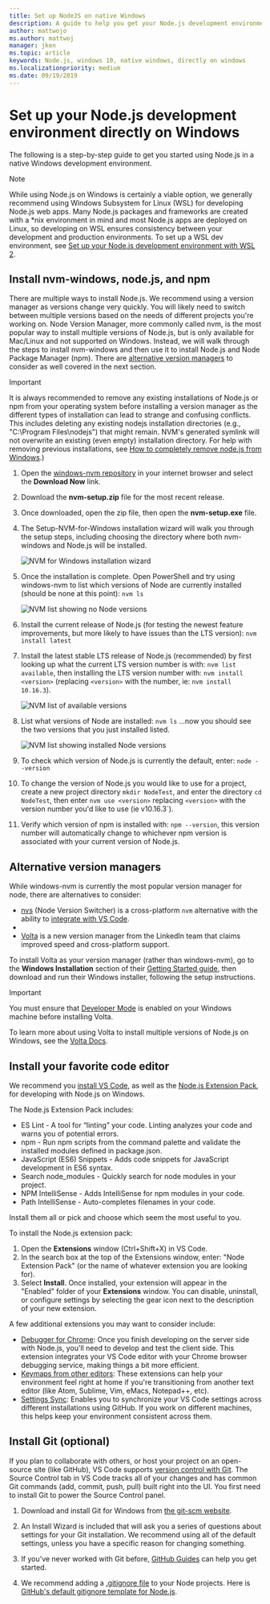 ```yaml
---
title: Set up NodeJS on native Windows
description: A guide to help you get your Node.js development environment set up directly on Windows.
author: mattwojo 
ms.author: mattwoj 
manager: jken
ms.topic: article
keywords: Node.js, windows 10, native windows, directly on windows
ms.localizationpriority: medium
ms.date: 09/19/2019
---
```


# Set up your Node.js development environment directly on Windows

The following is a step-by-step guide to get you started using Node.js in a native Windows development environment.

> [!NOTE]
> While using Node.js on Windows is certainly a viable option, we generally recommend using Windows Subsystem for Linux (WSL) for developing Node.js web apps. Many Node.js packages and frameworks are created with a *nix environment in mind and most Node.js apps are deployed on Linux, so developing on WSL ensures consistency between your development and production environments. To set up a WSL dev environment, see [Set up your Node.js development environment with WSL 2](./setup-on-wsl2.md).

## Install nvm-windows, node.js, and npm

There are multiple ways to install Node.js. We recommend using a version manager as versions change very quickly. You will likely need to switch between multiple versions based on the needs of different projects you're working on. Node Version Manager, more commonly called nvm, is the most popular way to install multiple versions of Node.js, but is only available for Mac/Linux and not supported on Windows. Instead, we will walk through the steps to install nvm-windows and then use it to install Node.js and Node Package Manager (npm). There are [alternative version managers](#alternative-version-managers) to consider as well covered in the next section.

> [!IMPORTANT]
> It is always recommended to remove any existing installations of Node.js or npm from your operating system before installing a version manager as the different types of installation can lead to strange and confusing conflicts. This includes deleting any existing nodejs installation directories (e.g., "C:\Program Files\nodejs") that might remain. NVM's generated symlink will not overwrite an existing (even empty) installation directory. For help with removing previous installations, see [How to completely remove node.js from Windows](https://stackoverflow.com/questions/20711240/how-to-completely-remove-node-js-from-windows).)

1. Open the [windows-nvm repository](https://github.com/coreybutler/nvm-windows#node-version-manager-nvm-for-windows) in your internet browser and select the **Download Now** link.
2. Download the **nvm-setup.zip** file for the most recent release.
3. Once downloaded, open the zip file, then open the **nvm-setup.exe** file.
4. The Setup-NVM-for-Windows installation wizard will walk you through the setup steps, including choosing the directory where both nvm-windows and Node.js will be installed.

    ![NVM for Windows installation wizard](../images/install-nvm-for-windows-wizard.png)

5. Once the installation is complete. Open PowerShell and try using windows-nvm to list which versions of Node are currently installed (should be none at this point): `nvm ls`

    ![NVM list showing no Node versions](../images/windows-nvm-powershell-no-node.png)

6. Install the current release of Node.js (for testing the newest feature improvements, but more likely to have issues than the LTS version): `nvm install latest`
7. Install the latest stable LTS release of Node.js (recommended) by first looking up what the current LTS version number is with: `nvm list available`, then installing the LTS version number with: `nvm install <version>` (replacing `<version>` with the number, ie: `nvm install 10.16.3`).

    ![NVM list of available versions](../images/windows-nvm-list.png)

8. List what versions of Node are installed: `nvm ls` ...now you should see the two versions that you just installed listed.

    ![NVM list showing installed Node versions](../images/windows-nvm-node-installs.png)

9. To check which version of Node.js is currently the default, enter: `node --version`
10. To change the version of Node.js you would like to use for a project, create a new project directory `mkdir NodeTest`, and enter the directory `cd NodeTest`, then enter `nvm use <version>` replacing `<version>` with the version number you'd like to use (ie v10.16.3`).
11. Verify which version of npm is installed with: `npm --version`, this version number will automatically change to whichever npm version is associated with your current version of Node.js.

## Alternative version managers

While windows-nvm is currently the most popular version manager for node, there are alternatives to consider:

- [nvs](https://github.com/jasongin/nvs) (Node Version Switcher) is a cross-platform `nvm` alternative with the ability to [integrate with VS Code](https://github.com/jasongin/nvs/blob/master/doc/VSCODE.md).
- 
- [Volta](https://github.com/volta-cli/volta#installing-volta) is a new version manager from the LinkedIn team that claims improved speed and cross-platform support.

To install Volta as your version manager (rather than windows-nvm), go to the **Windows Installation** section of their [Getting Started guide](https://docs.volta.sh/guide/getting-started), then download and run their Windows installer, following the setup instructions.

> [!IMPORTANT]
> You must ensure that [Developer Mode](https://docs.microsoft.com/en-us/windows/uwp/get-started/enable-your-device-for-development#accessing-settings-for-developers) is enabled on your Windows machine before installing Volta.

To learn more about using Volta to install multiple versions of Node.js on Windows, see the [Volta Docs](https://docs.volta.sh/guide/understanding#managing-your-toolchain).

## Install your favorite code editor

We recommend you [install VS Code](https://code.visualstudio.com), as well as the [Node.js Extension Pack](https://marketplace.visualstudio.com/items?itemName=waderyan.nodejs-extension-pack), for developing with Node.js on Windows.

The Node.js Extension Pack includes:

- ES Lint - A tool for “linting” your code. Linting analyzes your code and warns you of potential errors.
- npm - Run npm scripts from the command palette and validate the installed modules defined in package.json.
- JavaScript (ES6) Snippets - Adds code snippets for JavaScript development in ES6 syntax.
- Search node_modules - Quickly search for node modules in your project.
- NPM IntelliSense - Adds IntelliSense for npm modules in your code.
- Path IntelliSense - Auto-completes filenames in your code.

Install them all or pick and choose which seem the most useful to you.

To install the Node.js extension pack:

1. Open the **Extensions** window (Ctrl+Shift+X) in VS Code.
2. In the search box at the top of the Extensions window, enter: "Node Extension Pack" (or the name of whatever extension you are looking for).
3. Select **Install**. Once installed, your extension will appear in the "Enabled" folder of your **Extensions** window. You can disable, uninstall, or configure settings by selecting the gear icon next to the description of your new extension.

A few additional extensions you may want to consider include:

- [Debugger for Chrome](https://code.visualstudio.com/blogs/2016/02/23/introducing-chrome-debugger-for-vs-code): Once you finish developing on the server side with Node.js, you'll need to develop and test the client side. This extension integrates your VS Code editor with your Chrome browser debugging service, making things a bit more efficient.
- [Keymaps from other editors](https://marketplace.visualstudio.com/search?target=VSCode&category=Keymaps&sortBy=Downloads): These extensions can help your environment feel right at home if you're transitioning from another text editor (like Atom, Sublime, Vim, eMacs, Notepad++, etc).
- [Settings Sync](https://marketplace.visualstudio.com/items?itemName=Shan.code-settings-sync): Enables you to synchronize your VS Code settings across different installations using GitHub. If you work on different machines, this helps keep your environment consistent across them.

## Install Git (optional)

If you plan to collaborate with others, or host your project on an open-source site (like GitHub), VS Code supports [version control with Git](https://code.visualstudio.com/docs/editor/versioncontrol#_git-support). The Source Control tab in VS Code tracks all of your changes and has common Git commands (add, commit, push, pull) built right into the UI. You first need to install Git to power the Source Control panel.

1. Download and install Git for Windows from [the git-scm website](https://git-scm.com/download/win).

2. An Install Wizard is included that will ask you a series of questions about settings for your Git installation. We recommend using all of the default settings, unless you have a specific reason for changing something.

3. If you've never worked with Git before, [GitHub Guides](https://guides.github.com/) can help you get started.

4. We recommend adding a [.gitignore file](https://help.github.com/en/articles/ignoring-files) to your Node projects. Here is [GitHub's default gitignore template for Node.js](https://github.com/github/gitignore/blob/master/Node.gitignore).
